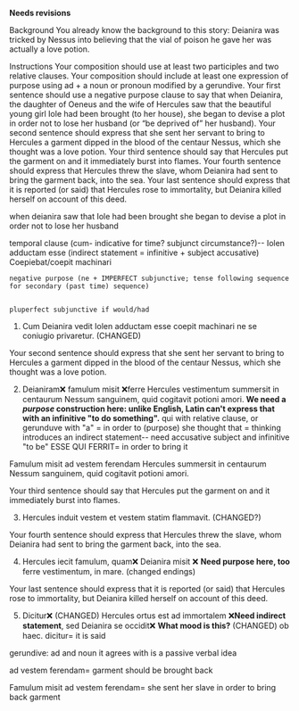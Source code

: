 **Needs revisions**

Background
You already know the background to this story: Deianira was tricked by Nessus into believing that the vial of poison he gave her was actually a love potion.

Instructions
Your composition should use at least two participles and two relative clauses.
Your composition should include at least one expression of purpose using ad + a noun or pronoun modified by a gerundive.
Your first sentence should use a negative purpose clause to say that when Deianira, the daughter of Oeneus and the wife of Hercules saw that the beautiful young girl Iole had been brought (to her house), she began to devise a plot in order not to lose her husband (or “be deprived of” her husband).
Your second sentence should express that she sent her servant to bring to Hercules a garment dipped in the blood of the centaur Nessus, which she thought was a love potion.
Your third sentence should say that Hercules put the garment on and it immediately burst into flames.
Your fourth sentence should express that Hercules threw the slave, whom Deianira had sent to bring the garment back, into the sea.
Your last sentence should express that it is reported (or said) that Hercules rose to immortality, but Deianira killed herself on account of this deed.


when deianira saw
    that Iole had been brought
she began to devise a plot
    in order not to lose her husband 


  
temporal clause (cum- indicative for time? subjunct circumstance?)-- 
      Iolen adductam esse (indirect statement = infinitive + subject accusative)
Coepiebat/coepit machinari

    negative purpose (ne + IMPERFECT subjunctive; tense following sequence for secondary (past time) sequence)
    
    
    pluperfect subjunctive if would/had
    
    
1) Cum Deianira vedit Iolen adductam esse coepit machinari ne se coniugio privaretur. (CHANGED)

Your second sentence should express that she sent her servant to bring to Hercules a garment dipped in the blood of the centaur Nessus, which she thought was a love potion.

2) Deianiram❌ famulum misit ❌ferre Hercules vestimentum summersit in centaurum Nessum sanguinem, quid cogitavit potioni amori. **We need a *purpose* construction here:  unlike English, Latin can't express that with an infinitive "to do something".**
qui with relative clause, or gerunduve with "a" = in order to (purpose)
she thought that = thinking introduces an indirect statement-- need accusative subject and infinitive "to be" ESSE
QUI FERRIT= in order to bring it 

Famulum misit ad vestem ferendam Hercules summersit in centaurum Nessum sanguinem, quid cogitavit potioni amori.


Your third sentence should say that Hercules put the garment on and it immediately burst into flames.

3) Hercules induit vestem et vestem statim flammavit. (CHANGED?) 

Your fourth sentence should express that Hercules threw the slave, whom Deianira had sent to bring the garment back, into the sea.

4) Hercules iecit famulum, quam❌ Deianira misit ❌ **Need purpose here, too** ferre vestimentum, in mare. 
(changed endings) 

Your last sentence should express that it is reported (or said) that Hercules rose to immortality, but Deianira killed herself on account of this deed.

5) Dicitur❌ (CHANGED) Hercules ortus est ad immortalem ❌**Need indirect statement**, sed Deianira se occidit❌ **What mood is this?** (CHANGED) ob haec. 
dicitur= it is said 


gerundive: ad and noun it agrees with is a passive verbal idea 

ad vestem ferendam= garment should be brought back 

Famulum misit ad vestem ferendam= she sent her slave in order to bring back garment 
